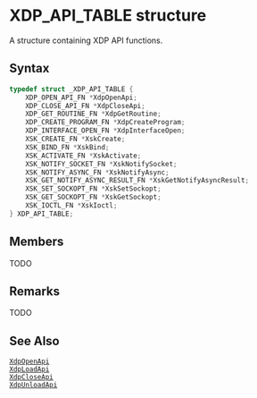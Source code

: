 # XDP_API_TABLE structure

A structure containing XDP API functions.

## Syntax

```C
typedef struct _XDP_API_TABLE {
    XDP_OPEN_API_FN *XdpOpenApi;
    XDP_CLOSE_API_FN *XdpCloseApi;
    XDP_GET_ROUTINE_FN *XdpGetRoutine;
    XDP_CREATE_PROGRAM_FN *XdpCreateProgram;
    XDP_INTERFACE_OPEN_FN *XdpInterfaceOpen;
    XSK_CREATE_FN *XskCreate;
    XSK_BIND_FN *XskBind;
    XSK_ACTIVATE_FN *XskActivate;
    XSK_NOTIFY_SOCKET_FN *XskNotifySocket;
    XSK_NOTIFY_ASYNC_FN *XskNotifyAsync;
    XSK_GET_NOTIFY_ASYNC_RESULT_FN *XskGetNotifyAsyncResult;
    XSK_SET_SOCKOPT_FN *XskSetSockopt;
    XSK_GET_SOCKOPT_FN *XskGetSockopt;
    XSK_IOCTL_FN *XskIoctl;
} XDP_API_TABLE;
```

## Members

TODO

## Remarks

TODO

## See Also

[`XdpOpenApi`](XdpOpenApi.md)  
[`XdpLoadApi`](XdpLoadApi.md)  
[`XdpCloseApi`](XdpCloseApi.md)  
[`XdpUnloadApi`](XdpUnloadApi.md)  
